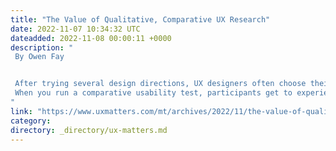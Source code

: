 ```yaml
---
title: "The Value of Qualitative, Comparative UX Research"
date: 2022-11-07 10:34:32 UTC
dateadded: 2022-11-08 00:00:11 +0000
description: "
 By Owen Fay 


 After trying several design directions, UX designers often choose their final design solution before their team conducts any usability testing. But in a world where user expectations are rising, competition is high, and design trends change frequently, it’s important to stay ahead of the curve. Testing multiple designs early during the design process can provide much more useful information than testing just a single design or choosing a solution based on personal preferences or gut instinct. 
 When you run a comparative usability test, participants get to experience multiple designs and, thus, can provide better feedback. Testing multiple design variations early on lets you gain insights into each element of the design,  understand what works, identify problem areas, and make potential optimizations by implementing actionable user feedback. Read More 
"
link: "https://www.uxmatters.com/mt/archives/2022/11/the-value-of-qualitative-comparative-ux-research.php"
category:
directory: _directory/ux-matters.md
---
```

